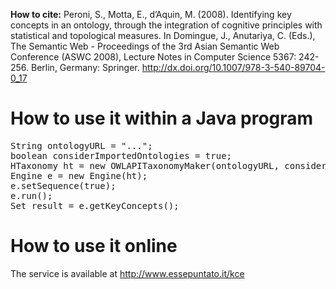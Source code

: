 **How to cite:** Peroni, S., Motta, E., d’Aquin, M. (2008). Identifying key concepts in an ontology, through the integration of cognitive principles with statistical and topological measures. In Domingue, J., Anutariya, C. (Eds.), The Semantic Web - Proceedings of the 3rd Asian Semantic Web Conference (ASWC 2008), Lecture Notes in Computer Science 5367: 242-256. Berlin, Germany: Springer. http://dx.doi.org/10.1007/978-3-540-89704-0_17

# How to use it within a Java program

<pre>
String ontologyURL = "...";
boolean considerImportedOntologies = true;
HTaxonomy ht = new OWLAPITaxonomyMaker(ontologyURL, considerImportedOntologies).makeTaxonomy();
Engine e = new Engine(ht);
e.setSequence(true);
e.run();
Set<String> result = e.getKeyConcepts();
</pre>

# How to use it online

The service is available at http://www.essepuntato.it/kce